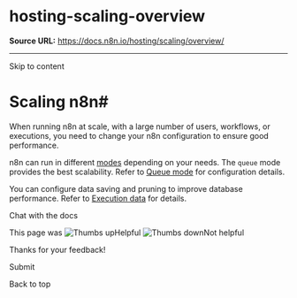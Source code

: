 # hosting-scaling-overview

**Source URL:** https://docs.n8n.io/hosting/scaling/overview/

---

Skip to content 

[ ](https://github.com/n8n-io/n8n-docs/edit/main/docs/hosting/scaling/overview.md "Edit this page")

# Scaling n8n#

When running n8n at scale, with a large number of users, workflows, or executions, you need to change your n8n configuration to ensure good performance.

n8n can run in different [modes](../queue-mode/) depending on your needs. The `queue` mode provides the best scalability. Refer to [Queue mode](../queue-mode/) for configuration details.

You can configure data saving and pruning to improve database performance. Refer to [Execution data](../execution-data/) for details.

Chat with the docs

This page was ![Thumbs up](/_images/assets/thumb_up.png)Helpful  ![Thumbs down](/_images/assets/thumb_down.png)Not helpful 

Thanks for your feedback! 

Submit 

Back to top